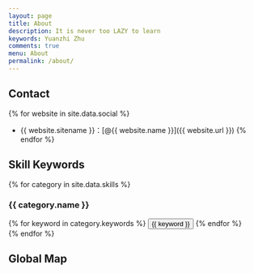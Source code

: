 ```yaml
---
layout: page
title: About
description: It is never too LAZY to learn
keywords: Yuanzhi Zhu
comments: true
menu: About
permalink: /about/
---
```




## Contact

{% for website in site.data.social %}
* {{ website.sitename }}：[@{{ website.name }}]({{ website.url }})
{% endfor %}

## Skill Keywords

{% for category in site.data.skills %}
### {{ category.name }}
<div class="btn-inline">
{% for keyword in category.keywords %}
<button class="btn btn-outline" type="button">{{ keyword }}</button>
{% endfor %}
</div>
{% endfor %}

## Global Map
<script type="text/javascript" id="clstr_globe" src="//cdn.clustrmaps.com/globe.js?d=5XlKTd1OHQI_bIzYLIz1ip29OgUjxc2bgXSB1W0mI28"></script>
